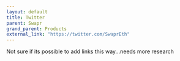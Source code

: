 ```yaml
---
layout: default
title: Twitter
parent: Swapr
grand_parent: Products
external_link: "https://twitter.com/SwaprEth"          
---
```


Not sure if its possible to add links this way...needs more research